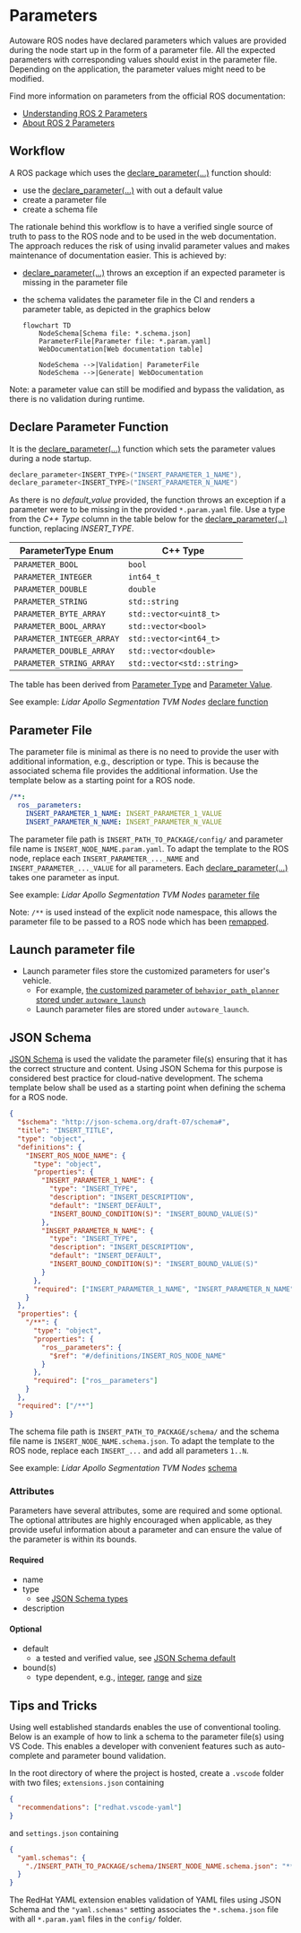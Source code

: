 # Parameters

Autoware ROS nodes have declared parameters which values are provided during the node start up in the form of a parameter file. All the expected parameters with corresponding values should exist in the parameter file. Depending on the application, the parameter values might need to be modified.

Find more information on parameters from the official ROS documentation:

- [Understanding ROS 2 Parameters](https://docs.ros.org/en/humble/Tutorials/Beginner-CLI-Tools/Understanding-ROS2-Parameters/Understanding-ROS2-Parameters.html)
- [About ROS 2 Parameters](https://docs.ros.org/en/humble/Concepts/About-ROS-2-Parameters.html)

## Workflow

A ROS package which uses the [declare_parameter(...)](https://docs.ros.org/en/ros2_packages/humble/api/rclcpp/generated/classrclcpp_1_1Node.html#_CPPv4N6rclcpp4Node17declare_parameterERKNSt6stringERKN6rclcpp14ParameterValueERKN14rcl_interfaces3msg19ParameterDescriptorEb) function should:

- use the [declare_parameter(...)](https://docs.ros.org/en/ros2_packages/humble/api/rclcpp/generated/classrclcpp_1_1Node.html#_CPPv4N6rclcpp4Node17declare_parameterERKNSt6stringERKN6rclcpp14ParameterValueERKN14rcl_interfaces3msg19ParameterDescriptorEb) with out a default value
- create a parameter file
- create a schema file

The rationale behind this workflow is to have a verified single source of truth to pass to the ROS node and to be used in the web documentation. The approach reduces the risk of using invalid parameter values and makes maintenance of documentation easier. This is achieved by:

- [declare_parameter(...)](https://docs.ros.org/en/ros2_packages/humble/api/rclcpp/generated/classrclcpp_1_1Node.html#_CPPv4N6rclcpp4Node17declare_parameterERKNSt6stringERKN6rclcpp14ParameterValueERKN14rcl_interfaces3msg19ParameterDescriptorEb) throws an exception if an expected parameter is missing in the parameter file
- the schema validates the parameter file in the CI and renders a parameter table, as depicted in the graphics below

  ```mermaid
  flowchart TD
      NodeSchema[Schema file: *.schema.json]
      ParameterFile[Parameter file: *.param.yaml]
      WebDocumentation[Web documentation table]

      NodeSchema -->|Validation| ParameterFile
      NodeSchema -->|Generate| WebDocumentation
  ```

Note: a parameter value can still be modified and bypass the validation, as there is no validation during runtime.

## Declare Parameter Function

It is the [declare_parameter(...)](https://docs.ros.org/en/ros2_packages/humble/api/rclcpp/generated/classrclcpp_1_1Node.html#_CPPv4N6rclcpp4Node17declare_parameterERKNSt6stringERKN6rclcpp14ParameterValueERKN14rcl_interfaces3msg19ParameterDescriptorEb) function which sets the parameter values during a node startup.

```cpp
declare_parameter<INSERT_TYPE>("INSERT_PARAMETER_1_NAME"),
declare_parameter<INSERT_TYPE>("INSERT_PARAMETER_N_NAME")
```

As there is no _default_value_ provided, the function throws an exception if a parameter were to be missing in the provided `*.param.yaml` file. Use a type from the _C++ Type_ column in the table below for the [declare_parameter(...)](https://docs.ros.org/en/ros2_packages/humble/api/rclcpp/generated/classrclcpp_1_1Node.html#_CPPv4N6rclcpp4Node17declare_parameterERKNSt6stringERKN6rclcpp14ParameterValueERKN14rcl_interfaces3msg19ParameterDescriptorEb) function, replacing _INSERT_TYPE_.

| ParameterType Enum        | C++ Type                   |
| ------------------------- | -------------------------- |
| `PARAMETER_BOOL`          | `bool`                     |
| `PARAMETER_INTEGER`       | `int64_t`                  |
| `PARAMETER_DOUBLE`        | `double`                   |
| `PARAMETER_STRING`        | `std::string`              |
| `PARAMETER_BYTE_ARRAY`    | `std::vector<uint8_t>`     |
| `PARAMETER_BOOL_ARRAY`    | `std::vector<bool>`        |
| `PARAMETER_INTEGER_ARRAY` | `std::vector<int64_t>`     |
| `PARAMETER_DOUBLE_ARRAY`  | `std::vector<double>`      |
| `PARAMETER_STRING_ARRAY`  | `std::vector<std::string>` |

The table has been derived from [Parameter Type](https://github.com/ros2/rcl_interfaces/blob/humble/rcl_interfaces/msg/ParameterType.msg) and [Parameter Value](https://github.com/ros2/rcl_interfaces/blob/humble/rcl_interfaces/msg/ParameterValue.msg).

See example: _Lidar Apollo Segmentation TVM Nodes_ [declare function](https://github.com/autowarefoundation/autoware.universe/blob/f85c90b56ed4c7d6b52e787570e590cff786b28b/perception/lidar_apollo_segmentation_tvm_nodes/src/lidar_apollo_segmentation_tvm_node.cpp#L38)

## Parameter File

The parameter file is minimal as there is no need to provide the user with additional information, e.g., description or type. This is because the associated schema file provides the additional information. Use the template below as a starting point for a ROS node.

```yaml
/**:
  ros__parameters:
    INSERT_PARAMETER_1_NAME: INSERT_PARAMETER_1_VALUE
    INSERT_PARAMETER_N_NAME: INSERT_PARAMETER_N_VALUE
```

The parameter file path is `INSERT_PATH_TO_PACKAGE/config/` and parameter file name is `INSERT_NODE_NAME.param.yaml`. To adapt the template to the ROS node, replace each `INSERT_PARAMETER_..._NAME` and `INSERT_PARAMETER_..._VALUE` for all parameters. Each [declare_parameter(...)](https://docs.ros.org/en/ros2_packages/humble/api/rclcpp/generated/classrclcpp_1_1Node.html#_CPPv4N6rclcpp4Node17declare_parameterERKNSt6stringERKN6rclcpp14ParameterValueERKN14rcl_interfaces3msg19ParameterDescriptorEb) takes one parameter as input.

See example: _Lidar Apollo Segmentation TVM Nodes_ [parameter file](https://github.com/autowarefoundation/autoware.universe/blob/main/perception/lidar_apollo_segmentation_tvm_nodes/config/lidar_apollo_segmentation_tvm_nodes.param.yaml)

Note: `/**` is used instead of the explicit node namespace, this allows the parameter file to be passed to a ROS node which has been [remapped](https://design.ros2.org/articles/static_remapping.html).

## Launch parameter file

- Launch parameter files store the customized parameters for user's vehicle.
  - For example, [the customized parameter of `behavior_path_planner` stored under `autoware_launch`](https://github.com/autowarefoundation/autoware_launch/tree/5fa613b9d80bf4f0db77efde03a43f7ede6bac86/autoware_launch/config)
  - Launch parameter files are stored under `autoware_launch`.

## JSON Schema

[JSON Schema](https://json-schema.org/understanding-json-schema/index.html) is used the validate the parameter file(s) ensuring that it has the correct structure and content. Using JSON Schema for this purpose is considered best practice for cloud-native development. The schema template below shall be used as a starting point when defining the schema for a ROS node.

```json
{
  "$schema": "http://json-schema.org/draft-07/schema#",
  "title": "INSERT_TITLE",
  "type": "object",
  "definitions": {
    "INSERT_ROS_NODE_NAME": {
      "type": "object",
      "properties": {
        "INSERT_PARAMETER_1_NAME": {
          "type": "INSERT_TYPE",
          "description": "INSERT_DESCRIPTION",
          "default": "INSERT_DEFAULT",
          "INSERT_BOUND_CONDITION(S)": "INSERT_BOUND_VALUE(S)"
        },
        "INSERT_PARAMETER_N_NAME": {
          "type": "INSERT_TYPE",
          "description": "INSERT_DESCRIPTION",
          "default": "INSERT_DEFAULT",
          "INSERT_BOUND_CONDITION(S)": "INSERT_BOUND_VALUE(S)"
        }
      },
      "required": ["INSERT_PARAMETER_1_NAME", "INSERT_PARAMETER_N_NAME"]
    }
  },
  "properties": {
    "/**": {
      "type": "object",
      "properties": {
        "ros__parameters": {
          "$ref": "#/definitions/INSERT_ROS_NODE_NAME"
        }
      },
      "required": ["ros__parameters"]
    }
  },
  "required": ["/**"]
}
```

The schema file path is `INSERT_PATH_TO_PACKAGE/schema/` and the schema file name is `INSERT_NODE_NAME.schema.json`. To adapt the template to the ROS node, replace each `INSERT_...` and add all parameters `1..N`.

See example: _Lidar Apollo Segmentation TVM Nodes_ [schema](https://github.com/autowarefoundation/autoware.universe/blob/main/perception/lidar_apollo_segmentation_tvm_nodes/schema/lidar_apollo_segmentation_tvm_nodes.schema.json)

### Attributes

Parameters have several attributes, some are required and some optional. The optional attributes are highly encouraged when applicable, as they provide useful information about a parameter and can ensure the value of the parameter is within its bounds.

#### Required

- name
- type
  - see [JSON Schema types](http://json-schema.org/understanding-json-schema/reference/type.html)
- description

#### Optional

- default
  - a tested and verified value, see [JSON Schema default](https://json-schema.org/understanding-json-schema/reference/generic.html)
- bound(s)
  - type dependent, e.g., [integer](https://json-schema.org/understanding-json-schema/reference/numeric.html#integer), [range](https://json-schema.org/understanding-json-schema/reference/numeric.html#range) and [size](https://json-schema.org/understanding-json-schema/reference/object.html#size)

## Tips and Tricks

Using well established standards enables the use of conventional tooling. Below is an example of how to link a schema to the parameter file(s) using VS Code. This enables a developer with convenient features such as auto-complete and parameter bound validation.

In the root directory of where the project is hosted, create a `.vscode` folder with two files; `extensions.json` containing

```json
{
  "recommendations": ["redhat.vscode-yaml"]
}
```

and `settings.json` containing

```json
{
  "yaml.schemas": {
    "./INSERT_PATH_TO_PACKAGE/schema/INSERT_NODE_NAME.schema.json": "**/INSERT_NODE_NAME/config/*.param.yaml"
  }
}
```

The RedHat YAML extension enables validation of YAML files using JSON Schema and the `"yaml.schemas"` setting associates the `*.schema.json` file with all `*.param.yaml` files in the `config/` folder.
